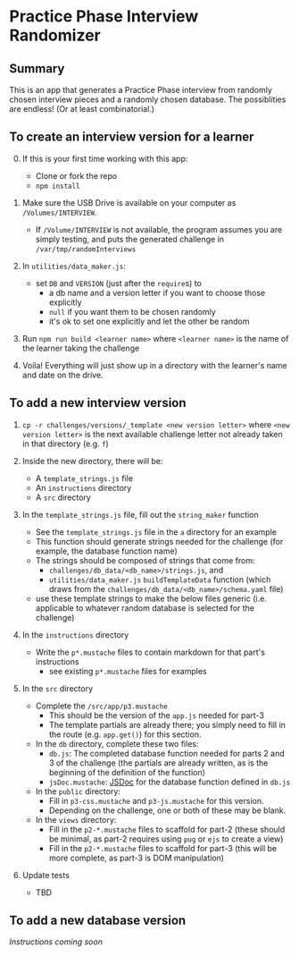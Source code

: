 # Practice Phase Interview Randomizer

## Summary

This is an app that generates a Practice Phase interview from randomly chosen interview pieces and a randomly chosen database. The possiblities are endless! (Or at least combinatorial.)

## To create an interview version for a learner

0. If this is your first time working with this app: 
   - Clone or fork the repo
   - `npm install`

1. Make sure the USB Drive is available on your computer as `/Volumes/INTERVIEW`.
   - If `/Volume/INTERVIEW` is not available, the program assumes you are simply testing, and puts the generated challenge in `/var/tmp/randomInterviews`

2. In `utilities/data_maker.js`:
   - set `DB` and `VERSION` (just after the `require`s) to 
      - a db name and a version letter if you want to choose those explicitly
      - `null` if you want them to be chosen randomly
      - it's ok to set one explicitly and let the other be random

3. Run 
  `npm run build <learner name>` where `<learner name>` is the name of the learner taking the challenge

4. Voila! Everything will just show up in a directory with the learner's name and date on the drive. 

## To add a new interview version

1. `cp -r challenges/versions/_template <new version letter>` where `<new version letter>` is the next available challenge letter not already taken in that directory (e.g. `f`)

2. Inside the new directory, there will be:
   - A `template_strings.js` file
   - An `instructions` directory
   - A `src` directory

3. In the `template_strings.js` file, fill out the `string_maker` function
   - See the `template_strings.js` file in the `a` directory for an example
   - This function should generate strings needed for the challenge (for example, the database function name)
   - The strings should be composed of strings that come from: 
     - `challenges/db_data/<db_name>/strings.js`, and
     - `utilities/data_maker.js` `buildTemplateData` function (which draws from the `challenges/db_data/<db_name>/schema.yaml` file)
   - use these template strings to make the below files generic (i.e. applicable to whatever random database is selected for the challenge)

4. In the `instructions` directory
   - Write the `p*.mustache` files to contain markdown for that part's instructions
     - see existing `p*.mustache` files for examples

5. In the `src` directory
   - Complete the `/src/app/p3.mustache`
     - This should be the version of the `app.js` needed for part-3
     - The template partials are already there; you simply need to fill in the route (e.g. `app.get()`) for this section.
   - In the `db` directory, complete these two files:
     - `db.js`: The completed database function needed for parts 2 and 3 of the challenge (the partials are already written, as is the beginning of the definition of the function)
     - `jsDoc.mustache`: [JSDoc](http://usejsdoc.org/about-getting-started.html#adding-documentation-comments-to-your-code) for the database function defined in `db.js`
   - In the `public` directory:
     - Fill in `p3-css.mustache` and `p3-js.mustache` for this version. 
     - Depending on the challenge, one or both of these may be blank.
   - In the `views` directory:
     - Fill in the `p2-*.mustache` files to scaffold for part-2 (these should be minimal, as part-2 requires using `pug` or `ejs` to create a view)
     - Fill in the `p2-*.mustache` files to scaffold for part-3 (this will be more complete, as part-3 is DOM manipulation)

6. Update tests
   - TBD

## To add a new database version

_Instructions coming soon_